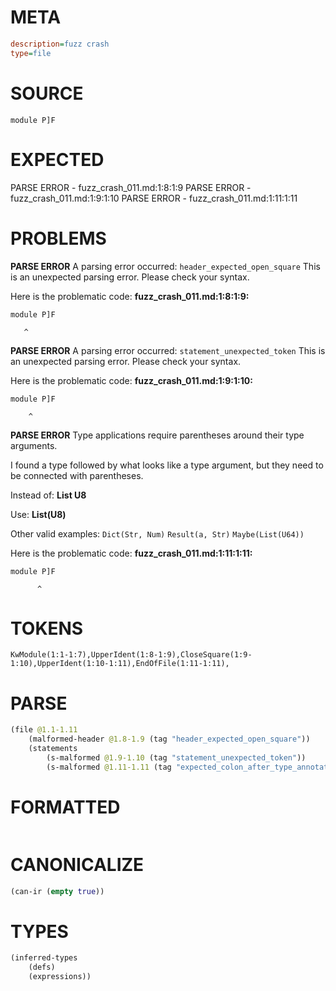 # META
~~~ini
description=fuzz crash
type=file
~~~
# SOURCE
~~~roc
module P]F
~~~
# EXPECTED
PARSE ERROR - fuzz_crash_011.md:1:8:1:9
PARSE ERROR - fuzz_crash_011.md:1:9:1:10
PARSE ERROR - fuzz_crash_011.md:1:11:1:11
# PROBLEMS
**PARSE ERROR**
A parsing error occurred: `header_expected_open_square`
This is an unexpected parsing error. Please check your syntax.

Here is the problematic code:
**fuzz_crash_011.md:1:8:1:9:**
```roc
module P]F
```
       ^


**PARSE ERROR**
A parsing error occurred: `statement_unexpected_token`
This is an unexpected parsing error. Please check your syntax.

Here is the problematic code:
**fuzz_crash_011.md:1:9:1:10:**
```roc
module P]F
```
        ^


**PARSE ERROR**
Type applications require parentheses around their type arguments.

I found a type followed by what looks like a type argument, but they need to be connected with parentheses.

Instead of:
    **List U8**

Use:
    **List(U8)**

Other valid examples:
    `Dict(Str, Num)`
    `Result(a, Str)`
    `Maybe(List(U64))`

Here is the problematic code:
**fuzz_crash_011.md:1:11:1:11:**
```roc
module P]F
```
          ^


# TOKENS
~~~zig
KwModule(1:1-1:7),UpperIdent(1:8-1:9),CloseSquare(1:9-1:10),UpperIdent(1:10-1:11),EndOfFile(1:11-1:11),
~~~
# PARSE
~~~clojure
(file @1.1-1.11
	(malformed-header @1.8-1.9 (tag "header_expected_open_square"))
	(statements
		(s-malformed @1.9-1.10 (tag "statement_unexpected_token"))
		(s-malformed @1.11-1.11 (tag "expected_colon_after_type_annotation"))))
~~~
# FORMATTED
~~~roc

~~~
# CANONICALIZE
~~~clojure
(can-ir (empty true))
~~~
# TYPES
~~~clojure
(inferred-types
	(defs)
	(expressions))
~~~
